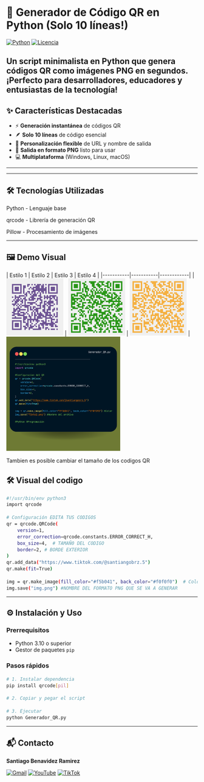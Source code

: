 # 🚀 Generador de Código QR en Python (Solo 10 líneas!)

[![Python](https://img.shields.io/badge/Python-3.10+-blue?logo=python&logoColor=white)](https://www.python.org/)
[![Licencia](https://img.shields.io/badge/Licencia-MIT-green)](https://opensource.org/licenses/MIT)

Un script minimalista en Python que genera códigos QR como imágenes PNG en segundos. ¡Perfecto para desarrolladores, educadores y entusiastas de la tecnología!
---

## ✨ Características Destacadas

- ⚡ **Generación instantánea** de códigos QR
- 🪶 **Solo 10 líneas** de código esencial
- 🎨 **Personalización flexible** de URL y nombre de salida
- 📁 **Salida en formato PNG** listo para usar
- 💻 **Multiplataforma** (Windows, Linux, macOS)

---


---

## 🛠️ Tecnologías Utilizadas
Python - Lenguaje base

qrcode - Librería de generación QR

Pillow - Procesamiento de imágenes

---

## 🖼️ Demo Visual
| Estilo 1 | Estilo 2 | Estilo 3 | Estilo 4 |
|-----------|-----------|------------|
| <img src="https://raw.githubusercontent.com/BenaviDev/Generador_QR/main/github_qr_pro.png" width="150"> | <img src="https://raw.githubusercontent.com/BenaviDev/Generador_QR/main/Tiktok.png" width="150"> | <img src="https://raw.githubusercontent.com/BenaviDev/Generador_QR/main/Tikto2.png" width="150"> | <img src="https://github.com/BenaviDev/Generador_QR/blob/main/elque%20es.png" width="300">




Tambien es posible cambiar el tamaño de los codigos QR

## 🛠 Visual del codigo

```bash
#!/usr/bin/env python3
import qrcode

# Configuración EDITA TUS CODIGOS
qr = qrcode.QRCode(
    version=1,
    error_correction=qrcode.constants.ERROR_CORRECT_H,
    box_size=4,  # TAMAÑ0 DEL CODIGO
    border=2, # BORDE EXTERIOR
)
qr.add_data("https://www.tiktok.com/@santiangobrz.5")
qr.make(fit=True)

img = qr.make_image(fill_color="#f5b041", back_color="#f0f0f0")  # Colores del QR 
img.save("img.png") #NOMBRE DEL FORMATO PNG QUE SE VA A GENERAR
```
---


## ⚙️ Instalación y Uso

### Prerrequisitos
- Python 3.10 o superior
- Gestor de paquetes `pip`

### Pasos rápidos
```bash
# 1. Instalar dependencia
pip install qrcode[pil]

# 2. Copiar y pegar el script

# 3. Ejecutar
python Generador_QR.py

```
---

## 📬 Contacto

**Santiago Benavidez Ramirez**  

[![Gmail](https://img.shields.io/badge/Gmail-D14836?style=for-the-badge&logo=gmail&logoColor=white)](mailto:sbenavidezr29@gmail.com)
[![YouTube](https://img.shields.io/badge/YouTube-%23FF0000.svg?style=for-the-badge&logo=YouTube&logoColor=white)](https://www.youtube.com/@HackeandoPatos)
[![TikTok](https://img.shields.io/badge/TikTok-%23000000.svg?style=for-the-badge&logo=TikTok&logoColor=white)](https://www.tiktok.com/@hackeadopatos(https://www.tiktok.com/@santiangobrz.5))


